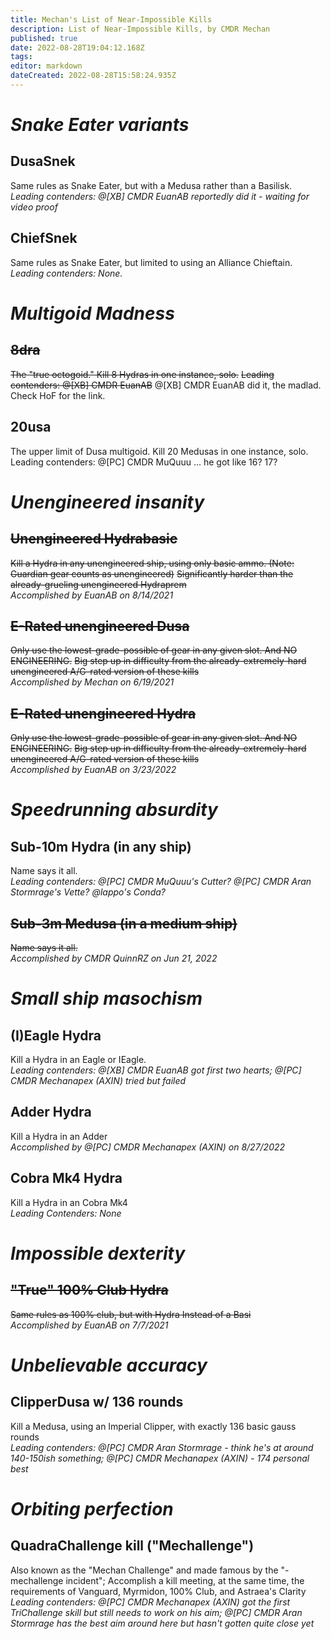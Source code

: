 ```yaml
---
title: Mechan's List of Near-Impossible Kills
description: List of Near-Impossible Kills, by CMDR Mechan
published: true
date: 2022-08-28T19:04:12.168Z
tags:
editor: markdown
dateCreated: 2022-08-28T15:58:24.935Z
---
```


# *_Snake Eater variants_*

## **DusaSnek**

Same rules as Snake Eater, but with a Medusa rather than a Basilisk.  
*Leading contenders: @\[XB\] CMDR EuanAB reportedly did it - waiting for video proof*

## **ChiefSnek**

Same rules as Snake Eater, but limited to using an Alliance Chieftain.  
*Leading contenders: None.*

# *_Multigoid Madness_*

## ~~**8dra**~~

~~The "true octogoid." Kill 8 Hydras in one instance, solo.~~ ~~Leading contenders: @\[XB\] CMDR EuanAB~~ @\[XB\] CMDR EuanAB did it, the madlad. Check HoF for the link.

## **20usa**

The upper limit of Dusa multigoid. Kill 20 Medusas in one instance, solo. Leading contenders: @\[PC\] CMDR MuQuuu ... he got like 16? 17?

# *_Unengineered insanity_*

## ~~**Unengineered Hydrabasic**~~

~~Kill a Hydra in any unengineered ship, using only basic ammo. (Note: Guardian gear counts as unengineered)~~ ~~Significantly harder than the already-grueling unengineered Hydraprem~~  
*Accomplished by EuanAB on 8/14/2021*

## ~~**E-Rated unengineered Dusa**~~

~~Only use the lowest-grade-possible of gear in any given slot. And NO ENGINEERING.~~ ~~Big step up in difficulty from the already-extremely-hard unengineered A/G-rated version of these kills~~  
*Accomplished by Mechan on 6/19/2021*

## ~~**E-Rated unengineered Hydra**~~

~~Only use the lowest-grade-possible of gear in any given slot. And NO ENGINEERING.~~ ~~Big step up in difficulty from the already-extremely-hard unengineered A/G-rated version of these kills~~  
*Accomplished by EuanAB on 3/23/2022*

# *_Speedrunning absurdity_*

## **Sub-10m Hydra (in any ship)**

Name says it all.  
*Leading contenders: @\[PC\] CMDR MuQuuu's Cutter? @\[PC\] CMDR Aran Stormrage's Vette? @lappo's Conda?*

## ~~**Sub-3m Medusa (in a medium ship)**~~

~~Name says it all.~~  
*Accomplished by CMDR QuinnRZ on Jun 21, 2022*

# *_Small ship masochism_*

## **(I)Eagle Hydra**

Kill a Hydra in an Eagle or IEagle.  
*Leading contenders: @\[XB\] CMDR EuanAB got first two hearts; @\[PC\] CMDR Mechanapex (AXIN) tried but failed*

## **Adder Hydra**

Kill a Hydra in an Adder  
*Accomplished by @\[PC\] CMDR Mechanapex (AXIN) on 8/27/2022* 

## **Cobra Mk4 Hydra**

Kill a Hydra in an Cobra Mk4  
*Leading Contenders: None*

# *_Impossible dexterity_*

## ~~**"True" 100% Club Hydra**~~

~~Same rules as 100% club, but with Hydra Instead of a Basi~~  
*Accomplished by EuanAB on 7/7/2021*

# *_Unbelievable accuracy_*

## **ClipperDusa w/ 136 rounds**

Kill a Medusa, using an Imperial Clipper, with exactly 136 basic gauss rounds  
*Leading contenders: @\[PC\] CMDR Aran Stormrage - think he's at around 140-150ish something; @\[PC\] CMDR Mechanapex (AXIN) - 174 personal best*

# *_Orbiting perfection_*

## **QuadraChallenge kill ("Mechallenge")**

Also known as the "Mechan Challenge" and made famous by the "-mechallenge incident"; Accomplish a kill meeting, at the same time, the requirements of Vanguard, Myrmidon, 100% Club, and Astraea's Clarity  
*Leading contenders: @\[PC\] CMDR Mechanapex (AXIN) got the first TriChallenge skill but still needs to work on his aim; @\[PC\] CMDR Aran Stormrage has the best aim around here but hasn't gotten quite close yet*